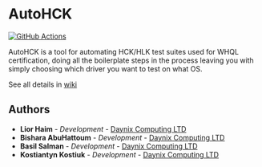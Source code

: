 # AutoHCK

[![GitHub Actions](https://github.com/HCK-CI/AutoHCK/actions/workflows/check.yml/badge.svg)](https://github.com/HCK-CI/AutoHCK/actions)

AutoHCK is a tool for automating HCK/HLK test suites used for WHQL certification, doing all the boilerplate steps in the process leaving you with simply choosing which driver you want to test on what OS.

See all details in [wiki](https://github.com/HCK-CI/AutoHCK/wiki)

## Authors

* **Lior Haim** - *Development* - [Daynix Computing LTD](https://github.com/Daynix)
* **Bishara AbuHattoum** - *Development* - [Daynix Computing LTD](https://github.com/Daynix)
* **Basil Salman** - *Development* - [Daynix Computing LTD](https://github.com/Daynix)
* **Kostiantyn Kostiuk** - *Development* - [Daynix Computing LTD](https://github.com/Daynix)
